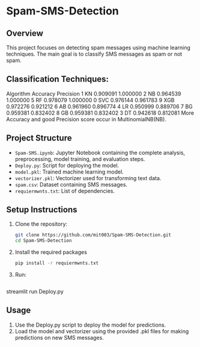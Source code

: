 # Spam-SMS-Detection

## Overview
This project focuses on detecting spam messages using machine learning techniques. The main goal is to classify SMS messages as spam or not spam. 

## Classification Techniques:
 Algorithm	Accuracy	Precision
1	KN	     0.909091	  1.000000
2	NB	     0.964539	  1.000000
5	RF	     0.978079	  1.000000
0	SVC	     0.976144	  0.961783
9	XGB	     0.972276	  0.921212
6	AB	     0.961960	  0.896774
4	LR	     0.950999	  0.889706
7	BG	     0.959381	  0.832402
8	GB	     0.959381	  0.832402
3	DT	     0.942618	  0.812081
More Accuracy and good Precision score occur in MultinomialNB(NB).

## Project Structure
- `Spam-SMS.ipynb`: Jupyter Notebook containing the complete analysis, preprocessing, model training, and evaluation steps.
- `Deploy.py`: Script for deploying the model.
- `model.pkl`: Trained machine learning model.
- `vectorizer.pkl`: Vectorizer used for transforming text data.
- `spam.csv`: Dataset containing SMS messages.
- `requiermwnts.txt`: List of dependencies.

## Setup Instructions
1. Clone the repository:
   ```sh
   git clone https://github.com/mit003/Spam-SMS-Detection.git
   cd Spam-SMS-Detection
   
2. Install the required packages
   ```sh
   pip install -r requiermwnts.txt

3. Run:
   ```sh
  streamlit run Deploy.py

## Usage
1. Use the Deploy.py script to deploy the model for predictions.
2. Load the model and vectorizer using the provided .pkl files for making predictions on new SMS messages.
